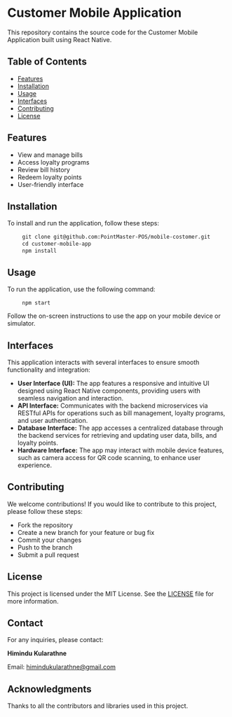 <body>
    <h1>Customer Mobile Application</h1>
    <p>This repository contains the source code for the Customer Mobile Application built using React Native.</p>

<h2>Table of Contents</h2>
<ul>
    <li><a href="#features">Features</a></li>
    <li><a href="#installation">Installation</a></li>
    <li><a href="#usage">Usage</a></li>
    <li><a href="#interfaces">Interfaces</a></li>
    <li><a href="#contributing">Contributing</a></li>
    <li><a href="#license">License</a></li>
</ul>

<h2 id="features">Features</h2>
<ul>
    <li>View and manage bills</li>
    <li>Access loyalty programs</li>
    <li>Review bill history</li>
    <li>Redeem loyalty points</li>
    <li>User-friendly interface</li>
</ul>

<h2 id="installation">Installation</h2>
<p>To install and run the application, follow these steps:</p>
<pre>
    <code>git clone git@github.com:PointMaster-POS/mobile-costomer.git</code>
    <code>cd customer-mobile-app</code>
    <code>npm install</code>
</pre>

<h2 id="usage">Usage</h2>
<p>To run the application, use the following command:</p>
<pre>
    <code>npm start</code>
</pre>
<p>Follow the on-screen instructions to use the app on your mobile device or simulator.</p>

<h2 id="interfaces">Interfaces</h2>
<p>This application interacts with several interfaces to ensure smooth functionality and integration:</p>
<ul>
    <li><strong>User Interface (UI):</strong> The app features a responsive and intuitive UI designed using React Native components, providing users with seamless navigation and interaction.</li>
    <li><strong>API Interface:</strong> Communicates with the backend microservices via RESTful APIs for operations such as bill management, loyalty programs, and user authentication.</li>
    <li><strong>Database Interface:</strong> The app accesses a centralized database through the backend services for retrieving and updating user data, bills, and loyalty points.</li>
    <li><strong>Hardware Interface:</strong> The app may interact with mobile device features, such as camera access for QR code scanning, to enhance user experience.</li>
</ul>

<h2 id="contributing">Contributing</h2>
<p>We welcome contributions! If you would like to contribute to this project, please follow these steps:</p>
<ul>
    <li>Fork the repository</li>
    <li>Create a new branch for your feature or bug fix</li>
    <li>Commit your changes</li>
    <li>Push to the branch</li>
    <li>Submit a pull request</li>
</ul>

<h2 id="license">License</h2>
<p>This project is licensed under the MIT License. See the <a href="LICENSE">LICENSE</a> file for more information.</p>

<h2>Contact</h2>
<p>For any inquiries, please contact:</p>
<p><strong>Himindu Kularathne</strong></p>
<p>Email: <a href="mailto:himindukularathne@gmail.com">himindukularathne@gmail.com</a></p>

<h2>Acknowledgments</h2>
<p>Thanks to all the contributors and libraries used in this project.</p>
</body>
